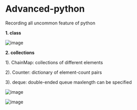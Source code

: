 # Advanced-python
Recording all uncommon feature of python

**1. class**
   
![image](https://github.com/ChunZhuo/Advanced-python/assets/118121876/ccf4ee0b-2a81-4ae3-b384-767809c333f4)

**2. collections**
   
   1). ChainMap: collections of different elements
   
   2). Counter: dictionary of element-count pairs
   
   3). deque: double-ended queue maxlength can be specified
   
   ![image](https://github.com/ChunZhuo/Advanced-python/assets/118121876/3df8c4ed-d06d-4029-bc43-1a29f509e921)

   ![image](https://github.com/ChunZhuo/Advanced-python/assets/118121876/cd834260-9c59-4914-90b4-34f7d2d7e6a2)



